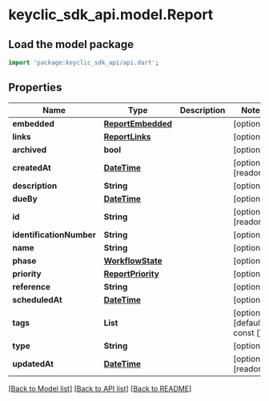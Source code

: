 # keyclic_sdk_api.model.Report

## Load the model package
```dart
import 'package:keyclic_sdk_api/api.dart';
```

## Properties
Name | Type | Description | Notes
------------ | ------------- | ------------- | -------------
**embedded** | [**ReportEmbedded**](ReportEmbedded.md) |  | [optional] 
**links** | [**ReportLinks**](ReportLinks.md) |  | [optional] 
**archived** | **bool** |  | [optional] 
**createdAt** | [**DateTime**](DateTime.md) |  | [optional] [readonly] 
**description** | **String** |  | [optional] 
**dueBy** | [**DateTime**](DateTime.md) |  | [optional] 
**id** | **String** |  | [optional] [readonly] 
**identificationNumber** | **String** |  | [optional] 
**name** | **String** |  | [optional] 
**phase** | [**WorkflowState**](WorkflowState.md) |  | [optional] 
**priority** | [**ReportPriority**](ReportPriority.md) |  | [optional] 
**reference** | **String** |  | [optional] 
**scheduledAt** | [**DateTime**](DateTime.md) |  | [optional] 
**tags** | **List<String>** |  | [optional] [default to const []]
**type** | **String** |  | [optional] 
**updatedAt** | [**DateTime**](DateTime.md) |  | [optional] [readonly] 

[[Back to Model list]](../README.md#documentation-for-models) [[Back to API list]](../README.md#documentation-for-api-endpoints) [[Back to README]](../README.md)


